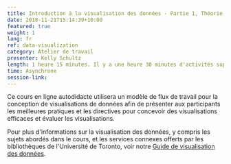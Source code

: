```yaml
---
title: Introduction à la visualisation des données - Partie 1, Théorie et critique
date: 2018-11-21T15:14:39+10:00
featured: true
weight: 1
lang: fr
ref: data-visualization
category: Atelier de travail
presenter: Kelly Schultz
length: 1 heure 15 minutes. Il y a une heure 30 minutes d'activités supplémentaires.
time: Asynchrone
session-link:
---
```


Ce cours en ligne autodidacte utilisera un modèle de flux de travail pour la conception de visualisations de données afin de présenter aux participants les meilleures pratiques et les directives pour concevoir des visualisations efficaces et évaluer les visualisations.

Pour plus d'informations sur la visualisation des données, y compris les sujets abordés dans le cours, et les services connexes offerts par les bibliothèques de l'Université de Toronto, voir notre [Guide de visualisation des données](https://mdl.library.utoronto.ca/dataviz/getting-started).
